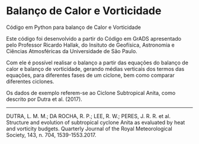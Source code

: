 # Balanço de Calor e Vorticidade
Código em Python para balanço de Calor e Vorticidade

Este código foi desenvolvido a partir do Código em GrADS apresentado pelo Professor Ricardo Hallak, do Insituto de Geofísica, 
Astronomia e Ciências Atmosféricas da Universidade de São Paulo.

Com ele é possível realisar o balanço a partir das equações do balanço de calor e balanço de vorticidade, gerando
médias verticais dos termos das equações, para diferentes fases de um ciclone, bem como comparar diferentes ciclones.

Os dados de exemplo referem-se ao Ciclone Subtropical Anita, como descrito por Dutra et al. (2017).

----
DUTRA, L. M. M.; DA ROCHA, R. P.; LEE, R. W.; PERES, J. R. R. et al. Structure
and evolution of subtropical cyclone Anita as evaluated by heat and vorticity budgets.
Quarterly Journal of the Royal Meteorological Society, 143, n. 704,
1539-1553.2017.
